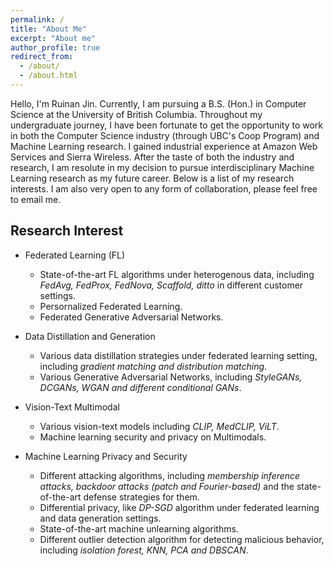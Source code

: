 ```yaml
---
permalink: /
title: "About Me"
excerpt: "About me"
author_profile: true
redirect_from: 
  - /about/
  - /about.html
---
```


Hello, I'm Ruinan Jin. Currently, I am pursuing a B.S. (Hon.) in Computer Science at the University of British Columbia. Throughout my undergraduate journey, I have been fortunate to get the opportunity to work in both the Computer Science industry (through UBC's Coop Program) and Machine Learning research. I gained industrial experience at Amazon Web Services and Sierra Wireless. After the taste of both the industry and research, I am resolute in my decision to pursue interdisciplinary Machine Learning research as my future career. Below is a list of my research interests. I am also very open to any form of collaboration, please feel free to email me.

## Research Interest
* Federated Learning (FL)
  * State-of-the-art FL algorithms under heterogenous data, including *FedAvg, FedProx, FedNova, Scaffold, ditto* in different customer settings.
  * Persornalized Federated Learning. 
  * Federated Generative Adversarial Networks.

* Data Distillation and Generation
  * Various data distillation strategies under federated learning setting, including *gradient matching and distribution matching*.
  * Various Generative Adversarial Networks, including *StyleGANs, DCGANs, WGAN and different conditional GANs*.

* Vision-Text Multimodal
  * Various vision-text models including *CLIP, MedCLIP, ViLT*.
  * Machine learning security and privacy on Multimodals.

* Machine Learning Privacy and Security
  * Different attacking algorithms, including *membership inference attacks, backdoor attacks (patch and Fourier-based)* and the state-of-the-art defense strategies for them.
  * Differential privacy, like *DP-SGD* algorithm under federated learning and data generation settings.
  * State-of-the-art machine unlearning algorithms. 
  * Different outlier detection algorithm for detecting malicious behavior, including *isolation forest, KNN, PCA and DBSCAN*.